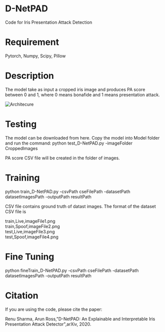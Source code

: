 # D-NetPAD
Code for Iris Presentation Attack Detection

# Requirement
Pytorch, Numpy, Scipy, Pillow

# Description
The model take as input a cropped iris image and produces PA score between 0 and 1, where 0 means bonafide and 1 means presentation attack.

![Architecure](https://github.com/sharmaGIT/D-NetPAD/tree/master/Images/Architecture.jpg)

# Testing
The model can be downloaded from here. Copy the model into Model folder and run the command:
python test_D-NetPAD.py -imageFolder CroppedImages

PA score CSV file will be created in the folder of images.

# Training
python train_D-NetPAD.py -csvPath cseFilePath -datasetPath datasetImagesPath -outputPath resultPath

CSV file contains ground truth of datast images. The format of the dataset CSV file is

train,Live,imageFile1.png <br />
train,Spoof,imageFile2.png <br />
test,Live,imageFile3.png <br />
test,Spoof,imageFile4.png <br />

# Fine Tuning
python fineTrain_D-NetPAD.py -csvPath cseFilePath -datasetPath datasetImagesPath -outputPath resultPath

# Citation
If you are using the code, please cite the paper:

Renu Sharma, Arun Ross,"D-NetPAD: An Explainable and Interpretable Iris Presentation Attack Detector",arXiv, 2020.
